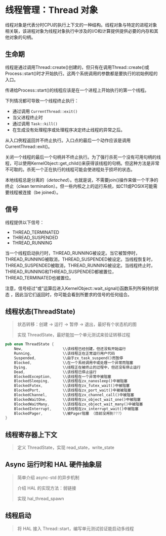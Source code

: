 # 线程管理：Thread 对象

线程对象是代表分时CPU的执行上下文的一种结构。线程对象与特定的进程对象相关联，该进程对象为线程对象执行中涉及的I/O和计算提供提供必要的内存和其他对象的句柄。


## 生命期

线程是通过调用Thread::create()创建的，但只有在调用Thread::create()或Process::start()时才开始执行。这两个系统调用的参数都是要执行的初始例程的入口。

传递给Process::start()的线程应该是在一个进程上开始执行的第一个线程。


下列情况都可导致一个线程终止执行：

- 通过调用 `CurrentThread::exit()`
- 当父进程终止时
- 通过调用 `Task::kill()`
- 在生成没有处理程序或处理程序决定终止线程的异常之后。

从入口例程返回并不终止执行。入口点的最后一个动作应该是调用CurrentThread::exit()。



关闭一个线程的最后一个句柄并不终止执行。为了强行杀死一个没有可用句柄的线程，可以使用KernelObject::get_child()来获得该线程的句柄。但这种方法是非常不可取的。杀死一个正在执行的线程可能会使进程处于损坏的状态。

本地线程总是分离的（*detached*）。也就是说，不需要join()操作来做一个干净的终止（clean termination）。但一些内核之上的运行系统，如C11或POSIX可能需要线程被连接（be joined）。



## 信号

线程提供以下信号：

- THREAD_TERMINATED
- THREAD_SUSPENDED
- THREAD_RUNNING

当一个线程启动执行时，THREAD_RUNNING被设定。当它被暂停时，THREAD_RUNNING被取消，THREAD_SUSPENDED被设定。当线程恢复时，THREAD_SUSPENDED被取消，THREAD_RUNNING被设定。当线程终止时，THREAD_RUNNING和THREAD_SUSPENDED都被置位，THREAD_TERMINATED也被置位。

注意，信号经过“或”运算后进入KernelObject::wait_signal()函数系列所保持的状态 ，因此当它们返回时，你可能会看到所要求的信号的任何组合。



## 线程状态(ThreadState)

> 状态转移：创建 -> 运行 -> 暂停 -> 退出，最好有个状态机的图
>
> 实现 ThreadState，最好能加一个单元测试来验证转移过程

```rust
pub enum ThreadState {
    New,                  \\该线程已经创建，但还没有开始运行
    Running,              \\该线程正在正常运行用户代码
    Suspended,            \\由于zx_task_suspend()而暂停
    Blocked,              \\在一个系统调用中或处理一个异常而阻塞
    Dying,                \\线程正在被终止的过程中，但还没有停止运行
    Dead,                 \\该线程已停止运行
    BlockedException,     \\该线程在一个异常中被阻塞
    BlockedSleeping,      \\该线程在zx_nanosleep()中被阻塞
    BlockedFutex,         \\该线程在zx_futex_wait()中被阻塞
    BlockedPort,          \\该线程在zx_port_wait()中被被阻塞
    BlockedChannel,       \\该线程在zx_channel_call()中被阻塞
    BlockedWaitOne,       \\该线程在zx_object_wait_one()中被阻塞 
    BlockedWaitMany,      \\该线程在zx_object_wait_many()中被阻塞
    BlockedInterrupt,     \\该线程在zx_interrupt_wait()中被阻塞
    BlockedPager,         \\被Pager阻塞 （目前没用到???）
}
```



## 线程寄存器上下文

> 定义 ThreadState，实现 read_state，write_state



## Async 运行时和 HAL 硬件抽象层

> 简单介绍 async-std 的异步机制
>
> 介绍 HAL 的实现方法：弱链接
>
> 实现 hal_thread_spawn

## 线程启动

> 将 HAL 接入 Thread::start，编写单元测试验证能启动多线程
